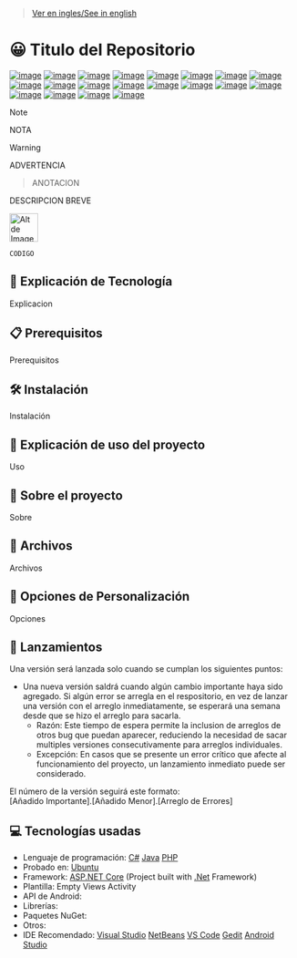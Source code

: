 > [Ver en ingles/See in english](https://github.com/LuisMiSanVe/template-repos/blob/main/README.md)
# 😀 Titulo del Repositorio
[![image](https://img.shields.io/badge/C%23-239120?style=for-the-badge&logo=csharp&logoColor=white)](https://dotnet.microsoft.com/en-us/languages/csharp)
[![image](https://img.shields.io/badge/.NET-5C2D91?style=for-the-badge&logo=.net&logoColor=white)](https://dotnet.microsoft.com/en-us/learn/dotnet/what-is-dotnet)
[![image](https://img.shields.io/badge/postgres-%23316192.svg?style=for-the-badge&logo=postgresql&logoColor=white)](https://www.postgresql.org/)
[![image](https://img.shields.io/badge/json-5E5C5C?style=for-the-badge&logo=json&logoColor=white)](https://www.newtonsoft.com/json)
[![image](https://img.shields.io/badge/Swagger-85EA2D?style=for-the-badge&logo=Swagger&logoColor=white)](https://github.com/domaindrivendev/Swashbuckle.AspNetCore)
[![image](https://img.shields.io/badge/Google%20Gemini-8E75B2?style=for-the-badge&logo=googlegemini&logoColor=white)](https://aistudio.google.com/app/apikey)
[![image](https://img.shields.io/badge/Visual_Studio-5C2D91?style=for-the-badge&logo=visual%20studio&logoColor=white)](https://visualstudio.microsoft.com/)
[![image](https://img.shields.io/badge/JWT-000000?style=for-the-badge&logo=JSON%20web%20tokens&logoColor=white)](https://jwt.io/introduction)
[![image](https://img.shields.io/badge/apache%20netbeans-1B6AC6?style=for-the-badge&logo=apache%20netbeans%20IDE&logoColor=white)](https://netbeans.apache.org/front/main/index.html)
[![image](https://img.shields.io/badge/java-%23ED8B00.svg?style=for-the-badge&logo=openjdk&logoColor=white)](https://www.java.com/)
[![image](https://img.shields.io/badge/PHP-777BB4?style=for-the-badge&logo=php&logoColor=white)](https://www.php.net/)
[![image](https://img.shields.io/badge/Xampp-F37623?style=for-the-badge&logo=xampp&logoColor=white)](https://www.apachefriends.org/es/index.html)
[![image](https://img.shields.io/badge/Apache-D22128?style=for-the-badge&logo=Apache&logoColor=white)](https://httpd.apache.org/)
[![image](https://img.shields.io/badge/MySQL-005C84?style=for-the-badge&logo=mysql&logoColor=white)](https://www.mysql.com/)
[![image](https://img.shields.io/badge/Visual_Studio_Code-0078D4?style=for-the-badge&logo=visual%20studio%20code&logoColor=white)](https://code.visualstudio.com/)
[![image](https://img.shields.io/badge/Shell_Script-121011?style=for-the-badge&logo=gnu-bash&logoColor=white)]()
[![image](https://img.shields.io/badge/Ubuntu-E95420?style=for-the-badge&logo=ubuntu&logoColor=white)](https://ubuntu.com/)
[![image](https://img.shields.io/badge/firebase-ffca28?style=for-the-badge&logo=firebase&logoColor=black)](https://console.firebase.google.com/)
[![image](https://img.shields.io/badge/Android_Studio-3DDC84?style=for-the-badge&logo=android-studio&logoColor=white)](https://developer.android.com/studio)
[![image](https://img.shields.io/badge/Android-3DDC84?style=for-the-badge&logo=android&logoColor=white)](https://developer.android.com/studio)

>[!NOTE]
> NOTA

> [!WARNING]
> ADVERTENCIA

> ANOTACION

DESCRIPCION BREVE

<img src="https://github.com/LuisMiSanVe/LuisMiSanVe/blob/main/Resources/ShopManager/image.png" width="50" alt="Alt de Imagen">

```
CODIGO
```

## 📝 Explicación de Tecnología
Explicacion

## 📋 Prerequisitos
Prerequisitos

## 🛠️ Instalación
Instalación

## 🚀 Explicación de uso del proyecto
Uso

## 📖 Sobre el proyecto
Sobre

## 📂 Archivos
Archivos

## 🎨 Opciones de Personalización
Opciones

## 🚀 Lanzamientos
Una versión será lanzada solo cuando se cumplan los siguientes puntos:
- Una nueva versión saldrá cuando algún cambio importante haya sido agregado.
Si algún error se arregla en el respositorio, en vez de lanzar una versión con el arreglo inmediatamente, se esperará una semana desde que se hizo el arreglo para sacarla.
  - Razón: Este tiempo de espera permite la inclusion de arreglos de otros bug que puedan aparecer, reduciendo la necesidad de sacar multiples versiones consecutivamente para arreglos individuales.
  - Excepción: En casos que se presente un error crítico que afecte al funcionamiento del proyecto, un lanzamiento inmediato puede ser considerado.

El número de la versión seguirá este formato: \
\[Añadido Importante\].\[Añadido Menor\].\[Arreglo de Errores\]

## 💻 Tecnologías usadas
- Lenguaje de programación: [C#](https://dotnet.microsoft.com/en-us/languages/csharp) [Java](https://www.java.com/) [PHP](https://www.php.net/)
- Probado en: [Ubuntu](https://ubuntu.com/)
- Framework: [ASP.NET Core](https://dotnet.microsoft.com/en-us/apps/aspnet) (Project built with [.Net](https://dotnet.microsoft.com/en-us/learn/dotnet/what-is-dotnet) Framework)
- Plantilla: Empty Views Activity
- API de Android:
- Librerías:
- Paquetes NuGet:
- Otros:
- IDE Recomendado: [Visual Studio](https://visualstudio.microsoft.com/) [NetBeans](https://netbeans.apache.org/front/main/index.html) [VS Code](https://code.visualstudio.com/) [Gedit](https://help.gnome.org/users/gedit/stable/gedit-quickstart.html.en) [Android Studio](https://developer.android.com/studio)
